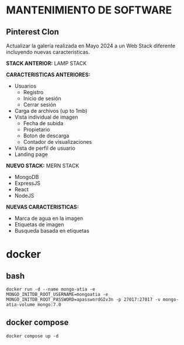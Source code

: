 # MANTENIMIENTO DE SOFTWARE
## Pinterest Clon

Actualizar la galería realizada en Mayo 2024 a un Web Stack diferente incluyendo nuevas caracteristicas.

**STACK ANTERIOR:** LAMP STACK

**CARACTERISTICAS ANTERIORES:** 
- Usuarios
    - Registro 
    - Inicio de sesión
    - Cerrar sesión
- Carga de archivos (up to 1mb)
- Vista individual de imagen
    - Fecha de subida
    - Propietario
    - Boton de descarga
    - Contador de visualizaciones
- Vista de perfil de usuario
- Landing page

**NUEVO STACK:** MERN STACK
- MongoDB
- ExpressJS
- React
- NodeJS

**NUEVAS CARACTERISTICAS:**
- Marca de agua en la imagen
- Etiquetas de imagen
- Busqueda basada en etiquetas






# docker

## bash
`
docker run -d --name mongo-atia -e MONGO_INITDB_ROOT_USERNAME=mongoatia -e MONGO_INITDB_ROOT_PASSWORD=apasswordGIv3n -p 27017:27017 -v mongo-atia-volume mongo:7.0
`

## docker compose
`
docker compose up -d
`
